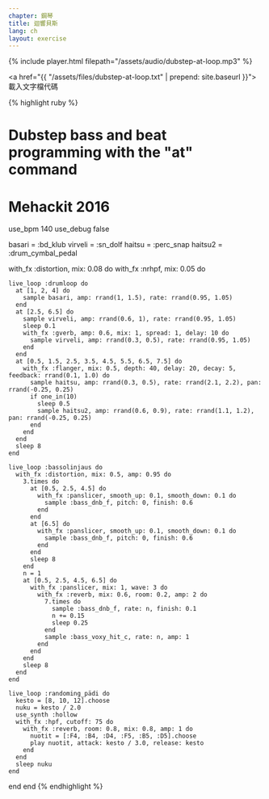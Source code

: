 ```yaml
---
chapter: 鋼琴
title: 迴響貝斯
lang: ch
layout: exercise
---
```


{% include player.html filepath="/assets/audio/dubstep-at-loop.mp3" %}

<a href="{{ "/assets/files/dubstep-at-loop.txt" | prepend: site.baseurl }}">載入文字檔代碼</a>

{% highlight ruby %}
# Dubstep bass and beat programming with the "at" command 
# Mehackit 2016

use_bpm 140
use_debug false

basari = :bd_klub
virveli = :sn_dolf
haitsu = :perc_snap
haitsu2 = :drum_cymbal_pedal

with_fx :distortion, mix: 0.08 do
  with_fx :nrhpf, mix: 0.05 do

    live_loop :drumloop do
      at [1, 2, 4] do
        sample basari, amp: rrand(1, 1.5), rate: rrand(0.95, 1.05)
      end
      at [2.5, 6.5] do
        sample virveli, amp: rrand(0.6, 1), rate: rrand(0.95, 1.05)
        sleep 0.1
        with_fx :gverb, amp: 0.6, mix: 1, spread: 1, delay: 10 do
          sample virveli, amp: rrand(0.3, 0.5), rate: rrand(0.95, 1.05)
        end
      end
      at [0.5, 1.5, 2.5, 3.5, 4.5, 5.5, 6.5, 7.5] do
        with_fx :flanger, mix: 0.5, depth: 40, delay: 20, decay: 5, feedback: rrand(0.1, 1.0) do
          sample haitsu, amp: rrand(0.3, 0.5), rate: rrand(2.1, 2.2), pan: rrand(-0.25, 0.25)
          if one_in(10)
            sleep 0.5
            sample haitsu2, amp: rrand(0.6, 0.9), rate: rrand(1.1, 1.2), pan: rrand(-0.25, 0.25)
          end
        end
      end
      sleep 8
    end

    live_loop :bassolinjaus do
      with_fx :distortion, mix: 0.5, amp: 0.95 do
        3.times do
          at [0.5, 2.5, 4.5] do
            with_fx :panslicer, smooth_up: 0.1, smooth_down: 0.1 do
              sample :bass_dnb_f, pitch: 0, finish: 0.6
            end
          end
          at [6.5] do
            with_fx :panslicer, smooth_up: 0.1, smooth_down: 0.1 do
              sample :bass_dnb_f, pitch: 0, finish: 0.6
            end
          end
          sleep 8
        end
        n = 1
        at [0.5, 2.5, 4.5, 6.5] do
          with_fx :panslicer, mix: 1, wave: 3 do
            with_fx :reverb, mix: 0.6, room: 0.2, amp: 2 do
              7.times do
                sample :bass_dnb_f, rate: n, finish: 0.1
                n += 0.15
                sleep 0.25
              end
              sample :bass_voxy_hit_c, rate: n, amp: 1
            end
          end
        end
        sleep 8
      end
    end

    live_loop :randoming_pädi do
      kesto = [8, 10, 12].choose
      nuku = kesto / 2.0
      use_synth :hollow
      with_fx :hpf, cutoff: 75 do
        with_fx :reverb, room: 0.8, mix: 0.8, amp: 1 do
          nuotit = [:F4, :B4, :D4, :F5, :B5, :D5].choose
          play nuotit, attack: kesto / 3.0, release: kesto
        end
      end
      sleep nuku
    end

  end
end
{% endhighlight %}